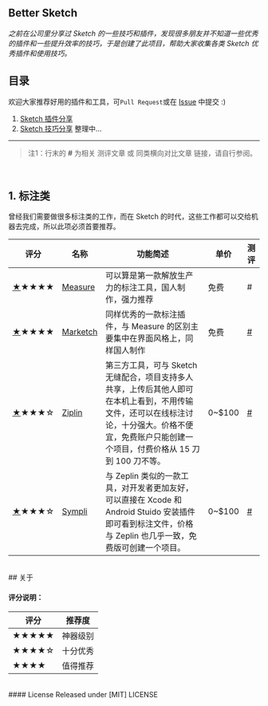 
Better Sketch
----

*之前在公司里分享过 Sketch 的一些技巧和插件，发现很多朋友并不知道一些优秀的插件和一些提升效率的技巧，于是创建了此项目，帮助大家收集各类 Sketch 优秀插件和使用技巧。*
<br>

## 目录

欢迎大家推荐好用的插件和工具，可`Pull Request`或在 [Issue] 中提交 :)

1. [Sketch 插件分享](./README.md)
2. [Sketch 技巧分享](./Sketch-Tips-Tricks.md) 整理中...

---
>注1：行末的 **#** 为相关 测评文章 或 同类横向对比文章 链接，请自行参阅。  

<br>

## 1. 标注类

曾经我们需要做很多标注类的工作，而在 Sketch 的时代，这些工作都可以交给机器去完成，所以此项必须首要推荐。

评分   | 名称  | 功能简述 | 单价 | 测评
----- | ----- | ------ | ----- | -----
<a href="#Measure" name="Measure">★</a>★★★★ | <a href="http://utom.design/measure/" target=_blank>Measure</a> | 可以算是第一款解放生产力的标注工具，国人制作，强力推荐 | 免费 | #
<a href="#Marketch" name="Marketch">★</a>★★★★ | [Marketch](https://github.com/tudou527/marketch) | 同样优秀的一款标注插件，与 Measure 的区别主要集中在界面风格上，同样国人制作 | 免费 | [#](https://www.macstories.net/reviews/1password-4-for-mac-review/)
<a href="#Ziplin" name="Ziplin">★</a>★★★☆ | [Ziplin](https://zeplin.io/) | 第三方工具，可与 Sketch 无缝配合，项目支持多人共享，上传后其他人即可在本机上看到，不用传输文件，还可以在线标注讨论，十分强大。价格不便宜，免费账户只能创建一个项目，付费价格从 15 刀到 100 刀不等。 | 0~$100 | [#](https://www.zhihu.com/question/27713420)
<a href="#Sympli" name="Sympli">★</a>★★★☆ | [Sympli](https://sympli.io/) | 与 Zeplin 类似的一款工具，对开发者更加友好，可以直接在 Xcode 和 Android Stuido 安装插件即可看到标注文件，价格与 Zeplin 也几乎一致，免费版可创建一个项目。 | 0~$100 | [#](https://www.zhihu.com/question/27495264/answer/100427917)

<br>
## 关于

#### 评分说明：

评分   | 推荐度
----- | -----
★★★★★ | 神器级别
★★★★☆ | 十分优秀
★★★★  | 值得推荐


<br>
#### License
Released under [MIT] LICENSE


[issue]: https://github.com/zifeixu85/Better-Sketch/issues
[反馈]: https://github.com/zifeixu85/Better-Sketch/issues/new
[MIT]: https://rem.mit-license.org/